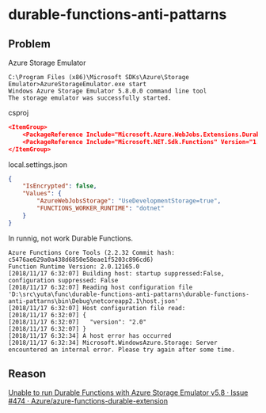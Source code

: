 ﻿# durable-functions-anti-pattarns
## Problem
Azure Storage Emulator

```
C:\Program Files (x86)\Microsoft SDKs\Azure\Storage Emulator>AzureStorageEmulator.exe start
Windows Azure Storage Emulator 5.8.0.0 command line tool
The storage emulator was successfully started.
```

csproj

```json
<ItemGroup>
    <PackageReference Include="Microsoft.Azure.WebJobs.Extensions.DurableTask" Version="1.6.2" />
    <PackageReference Include="Microsoft.NET.Sdk.Functions" Version="1.0.24" />
</ItemGroup>
```

local.settings.json

```json
{
    "IsEncrypted": false,
    "Values": {
        "AzureWebJobsStorage": "UseDevelopmentStorage=true",
        "FUNCTIONS_WORKER_RUNTIME": "dotnet"
    }
}
```

In runnig, not work Durable Functions.

```
Azure Functions Core Tools (2.2.32 Commit hash: c5476ae629a0a438d6850e58eae1f5203c896cd6)
Function Runtime Version: 2.0.12165.0
[2018/11/17 6:32:07] Building host: startup suppressed:False, configuration suppressed: False
[2018/11/17 6:32:07] Reading host configuration file 'D:\src\yuta\func\durable-functions-anti-pattarns\durable-functions-anti-pattarns\bin\Debug\netcoreapp2.1\host.json'
[2018/11/17 6:32:07] Host configuration file read:
[2018/11/17 6:32:07] {
[2018/11/17 6:32:07]   "version": "2.0"
[2018/11/17 6:32:07] }
[2018/11/17 6:32:34] A host error has occurred
[2018/11/17 6:32:34] Microsoft.WindowsAzure.Storage: Server encountered an internal error. Please try again after some time.
```

## Reason
[Unable to run Durable Functions with Azure Storage Emulator v5.8 · Issue #474 · Azure/azure-functions-durable-extension](https://github.com/Azure/azure-functions-durable-extension/issues/474)
